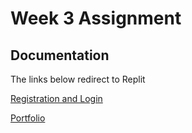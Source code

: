 
# Week 3 Assignment






## Documentation

The links below redirect to Replit

[Registration and Login](https://registrationForm.sarahdomson.repl.co)

[Portfolio](https://portfolio.sarahdomson.repl.co)


